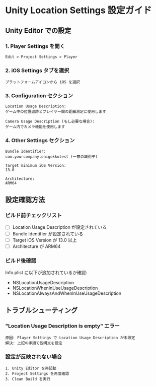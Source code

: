 # Unity Location Settings 設定ガイド

## Unity Editor での設定

### 1. Player Settings を開く
```
Edit > Project Settings > Player
```

### 2. iOS Settings タブを選択
```
プラットフォームアイコンから iOS を選択
```

### 3. Configuration セクション
```
Location Usage Description:
ゲーム中の位置追跡とプレイヤー間の距離測定に使用します

Camera Usage Description (もし必要な場合):
ゲーム内でカメラ機能を使用します
```

### 4. Other Settings セクション
```
Bundle Identifier:
com.yourcompany.onigokkotest (一意の識別子)

Target minimum iOS Version:
13.0

Architecture:
ARM64
```

## 設定確認方法

### ビルド前チェックリスト
- [ ] Location Usage Description が設定されている
- [ ] Bundle Identifier が設定されている
- [ ] Target iOS Version が 13.0 以上
- [ ] Architecture が ARM64

### ビルド後確認
Info.plist に以下が追加されているか確認:
- NSLocationUsageDescription
- NSLocationWhenInUseUsageDescription
- NSLocationAlwaysAndWhenInUseUsageDescription

## トラブルシューティング

### "Location Usage Description is empty" エラー
```
原因: Player Settings で Location Usage Description が未設定
解決: 上記の手順で説明文を設定
```

### 設定が反映されない場合
```
1. Unity Editor を再起動
2. Project Settings を再度確認
3. Clean Build を実行
```
